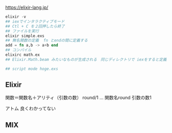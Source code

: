 https://elixir-lang.jp/


```elixir
elixir -v
## iexでインタラクティブモード
## Ctl + C を２回押したら終了
## ファイルを実行
elixir simple.exs
## 無名関数の定義  fn とendの間に定義する
add = fn a,b -> a+b end
## コンパイル
elixirc math.ex
## Elixir.Math.beam みたいなものが生成される　同じディレクトリで iexをすると定義したモジュールが使える

## script mode hoge.exs

```

## Elixir
関数＝関数名＋アリティ（引数の数）
round/1 ... 関数名round 引数の数1

アトム 良くわかってない

## MIX

